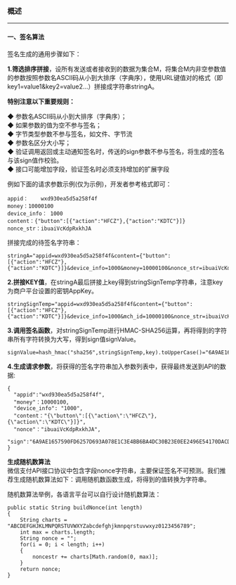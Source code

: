 ### 概述

---

#### 一、签名算法

签名生成的通用步骤如下：

**1.筛选排序拼接**，设所有发送或者接收到的数据为集合M，将集合M内非空参数值的参数按照参数名ASCII码从小到大排序（字典序），使用URL键值对的格式（即key1=value1&key2=value2…）拼接成字符串stringA。

**特别注意以下重要规则：**

◆ 参数名ASCII码从小到大排序（字典序）；  
◆ 如果参数的值为空不参与签名；  
◆ 字节类型参数不参与签名，如文件、字节流  
◆ 参数名区分大小写；  
◆ 验证调用返回或主动通知签名时，传送的sign参数不参与签名，将生成的签名与该sign值作校验。  
◆ 接口可能增加字段，验证签名时必须支持增加的扩展字段

例如下面的请求参数示例\(仅为示例\)，开发者参考格式即可：

```
appid：    wxd930ea5d5a258f4f
money：10000100
device_info： 1000
content：{"button":[{"action":"HFCZ"},{"action":"KDTC"}]}
nonce_str：ibuaiVcKdpRxkhJA
```

拼接完成的待签名字符串：

```
stringA="appid=wxd930ea5d5a258f4f&content={"button":[{"action":"HFCZ"},{"action":"KDTC"}]}&device_info=1000&money=10000100&nonce_str=ibuaiVcKdpRxkhJA"
```

**2.拼接KEY值**，在stringA最后拼接上key得到stringSignTemp字符串，注意key为商户平台设置的密钥AppKey。

```
stringSignTemp="appid=wxd930ea5d5a258f4f&content={"button":[{"action":"HFCZ"},{"action":"KDTC"}]}&device_info=1000&mch_id=10000100&nonce_str=ibuaiVcKdpRxkhJA&key=192006250b4c09247ec02edce69f6a2d"
```

**3.调用签名函数**，对stringSignTemp进行HMAC-SHA256运算，再将得到的字符串所有字符转换为大写，得到sign值signValue。

```
signValue=hash_hmac("sha256",stringSignTemp,key).toUpperCase()="6A9AE1657590FD6257D693A078E1C3E4BB6BA4DC30B23E0EE2496E54170DACD6"
```

**4.生成请求参数**，将获得的签名字符串加入参数列表中，获得最终发送到API的数据:

```
{
  "appid":"wxd930ea5d5a258f4f",
  "money"：10000100,
  "device_info": "1000",
  "content："{\"button\":[{\"action\":\"HFCZ\"},{\"action\":\"KDTC\"}]}",
  "nonce"："ibuaiVcKdpRxkhJA",
  "sign":"6A9AE1657590FD6257D693A078E1C3E4BB6BA4DC30B23E0EE2496E54170DACD6"
}
```

**生成随机数算法**  
微信支付API接口协议中包含字段nonce字符串，主要保证签名不可预测。我们推荐生成随机数算法如下：调用随机数函数生成，将得到的值转换为字符串。

随机数算法举例，各语言平台可以自行设计随机数算法：

```
public static String buildNonce(int length)
{
    String charts = "ABCDEFGHJKLMNPQRSTUVWXYZabcdefghjkmnpqrstuvwxyz0123456789";
    int max = charts.length;
    String nonce = "";
    for(i = 0; i < length; i++)
    {
        noncestr += charts[Math.random(0, max)];
    } 
    return nonce;
}
```



